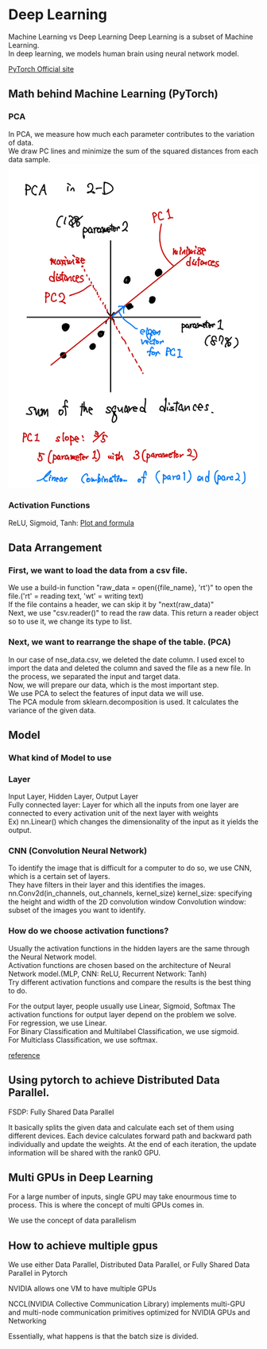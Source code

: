 # Deep Learning
Machine Learning vs Deep Learning
Deep Learning is a subset of Machine Learning.  
In deep learning, we models human brain using neural network model.  

[PyTorch Official site](https://pytorch.org/)

## Math behind Machine Learning (PyTorch)
### PCA 
In PCA, we measure how much each parameter contributes to the variation of data.  
We draw PC lines and minimize the sum of the squared distances from each data sample.
![pca image](https://github.com/Rick0317/ML/blob/master/images/pca_image.jpg)  
### Activation Functions
ReLU, Sigmoid, Tanh: [Plot and formula](https://drive.google.com/file/d/10xfankx86CWyhhsZhU4lHnslAARFZz_4/view?usp=sharing)  


## Data Arrangement

### First, we want to load the data from a csv file.
We use a build-in function "raw_data = open({file_name}, 'rt')" to open the file.('rt' = reading text, 'wt' = writing text)    
If the file contains a header, we can skip it by "next(raw_data)"  
Next, we use "csv.reader()" to read the raw data. This return a reader object so to use it, we change its type to list.  

### Next, we want to rearrange the shape of the table. (PCA)
In our case of nse_data.csv, we deleted the date column. I used excel to import the data and deleted the column and saved the file as a new file. In the process, we separated the input and target data.  
Now, we will prepare our data, which is the most important step.  
We use PCA to select the features of input data we will use.  
The PCA module from sklearn.decomposition is used. It calculates the variance of the given data. 

## Model 

### What kind of Model to use



### Layer
Input Layer, Hidden Layer, Output Layer    
Fully connected layer: Layer for which all the inputs from one layer are connected to every activation unit of the next layer with weights  
Ex) nn.Linear() which changes the dimensionality of the input as it yields the output.

### CNN (Convolution Neural Network)
To identify the image that is difficult for a computer to do so, we use CNN, which is a certain set of layers.  
They have filters in their layer and this identifies the images.  
nn.Conv2d(in_channels, out_channels, kernel_size) kernel_size: specifying the height and width of the 2D convolution window
Convolution window: subset of the images you want to identify.

### How do we choose activation functions?
Usually the activation functions in the hidden layers are the same through the Neural Network model.  
Activation functions are chosen based on the architecture of Neural Network model.(MLP, CNN: ReLU, Recurrent Network: Tanh)  
Try different activation functions and compare the results is the best thing to do.

For the output layer, people usually use Linear, Sigmoid, Softmax
The activation functions for output layer depend on the problem we solve.  
For regression, we use Linear.  
For Binary Classification and Multilabel Classification, we use sigmoid.  
For Multiclass Classification, we use softmax.


[reference](https://machinelearningmastery.com/choose-an-activation-function-for-deep-learning/)

## Using pytorch to achieve Distributed Data Parallel.
FSDP: Fully Shared Data Parallel

It basically splits the given data and calculate each set of them using different devices. Each device calculates forward path and backward path individually and update the weights. At the end of each iteration, the update information will be shared with the rank0 GPU. 

## Multi GPUs in Deep Learning
For a large number of inputs, single GPU may take enourmous time to process. 
This is where the concept of multi GPUs comes in.

We use the concept of data parallelism

## How to achieve multiple gpus
We use either Data Parallel, Distributed Data Parallel, or Fully Shared Data Parallel in Pytorch

NVIDIA allows one VM to have multiple GPUs

NCCL(NVIDIA Collective Communication Library) implements multi-GPU and multi-node communication primitives optimized for NVIDIA GPUs and Networking

Essentially, what happens is that the batch size is divided.